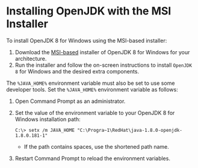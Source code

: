 # Installing OpenJDK with the MSI Installer

To install OpenJDK 8 for Windows using the MSI-based installer:

1. Download the [MSI-based](https://developers.redhat.com/products/openjdk/download) installer of OpenJDK 8 for Windows for your architecture.
2. Run the installer and follow the on-screen instructions to install `OpenJDK 8` for Windows and the desired extra components.

The `%JAVA_HOME%` environment variable must also be set to use some developer tools.
Set the `%JAVA_HOME%` environment variable as follows:

1. Open Command Prompt as an administrator.
2. Set the value of the environment variable to your OpenJDK 8 for Windows installation path:

    ```console
    C:\> setx /m JAVA_HOME "C:\Progra~1\RedHat\java-1.8.0-openjdk-1.8.0.181-1"
    ```

    - If the path contains spaces, use the shortened path name.
3. Restart Command Prompt to reload the environment variables.
